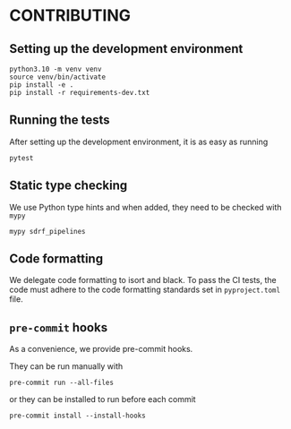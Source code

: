 # CONTRIBUTING

## Setting up the development environment

```
python3.10 -m venv venv
source venv/bin/activate
pip install -e .
pip install -r requirements-dev.txt
```

## Running the tests

After setting up the development environment, it is as easy as running

```
pytest
```

## Static type checking

We use Python type hints and when added, they need to be checked with `mypy`

```
mypy sdrf_pipelines
```

## Code formatting

We delegate code formatting to isort and black.
To pass the CI tests, the code must adhere to the code formatting standards set in `pyproject.toml` file.

## `pre-commit` hooks

As a convenience, we provide pre-commit hooks.

They can be run manually with

```
pre-commit run --all-files
```

or they can be installed to run before each commit

```
pre-commit install --install-hooks
```
